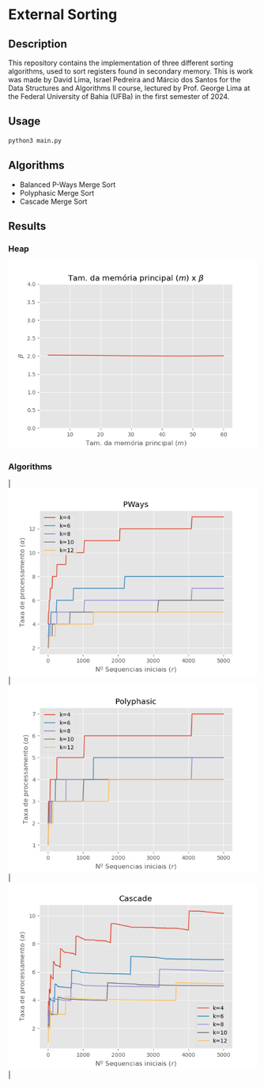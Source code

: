 # External Sorting

## Description
This repository contains the implementation of three different sorting algorithms, used to sort registers found in secondary memory. This is work was made by David Lima, Israel Pedreira and Márcio dos Santos for the Data Structures and Algorithms II course, lectured by Prof. George Lima at the Federal University of Bahia (UFBa) in the first semester of 2024.

## Usage
```bash
python3 main.py
```

## Algorithms
 - Balanced P-Ways Merge Sort
 - Polyphasic Merge Sort
 - Cascade Merge Sort

## Results
### Heap
 ![Heap](results/beta_test_m60_fixed.png)
### Algorithms
 | ![P_Ways](results/m_test_PWays_m3_k350.png) | ![Polyphasic](results/m_test_Polyphasic_m3_k350.png) | ![Cascade](results/m_test_Cascade_m3_k350.png) |
